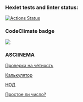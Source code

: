 ### Hexlet tests and linter status:
[![Actions Status](https://github.com/a-dishenko/frontend-project-44/actions/workflows/hexlet-check.yml/badge.svg)](https://github.com/a-dishenko/frontend-project-44/actions)
### CodeClimate badge
<a href="https://codeclimate.com/github/a-dishenko/frontend-project-44/maintainability"><img src="https://api.codeclimate.com/v1/badges/9660fc2cc2b746e7cc60/maintainability" /></a>
### ASCIINEMA
<a href="https://asciinema.org/a/EWpZ3geAf4nf6OckGZJ6xWGRj">Проверка на чётность</a>

<a href="https://asciinema.org/a/sRgJ8mRu9F9PFH5hz09zTdRzC">Калькулятор</a>

<a href="https://asciinema.org/a/ip0WaQ11c1BePXrMTe2QAfrZm">НОД</a>

<a href="https://asciinema.org/connect/33ab03eb-226b-4318-b3d1-4772f47f5b1f">Простое ли число?</a>
